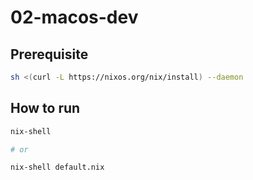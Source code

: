 # 02-macos-dev

## Prerequisite

```bash
sh <(curl -L https://nixos.org/nix/install) --daemon
```

## How to run

```bash
nix-shell

# or

nix-shell default.nix
```
